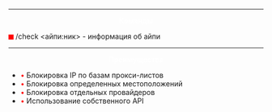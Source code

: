 <!DOCTYPE html>
<html>
<body>

  <hr>

  <p style="text-align: center; color: white; font-weight: bold;">Команды</p>

  <div style="background-color: red; width: 10px; height: 10px; display: inline-block; vertical-align: middle;"></div>
  <span>/check &lt;айпи:ник&gt; - информация об айпи</span>

  <hr>

  <p style="text-align: center; color: white; font-weight: bold;">Преимущества</p>

  <ul>
    <li><span style="color: red;">&bull;</span> Блокировка IP по базам прокси-листов</li>
    <li><span style="color: red;">&bull;</span> Блокировка определенных местоположений</li>
    <li><span style="color: red;">&bull;</span> Блокировка отдельных провайдеров</li>
    <li><span style="color: red;">&bull;</span> Использование собственного API</li>
  </ul>
</body>
</html>

